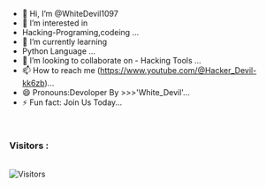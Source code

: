 - 👋 Hi, I’m @WhiteDevil1097
- 👀 I’m interested in
- Hacking-Programing,codeing ...
- 🌱 I’m currently learning
- Python Language ...
- 💞️ I’m looking to collaborate on  - Hacking Tools ...
- 📫 How to reach me (https://www.youtube.com/@Hacker_Devil-kk6zb)...
- 😄 Pronouns:Devoloper By      >>>'White_Devil'...
- ⚡ Fun fact: Join Us Today...

<!---
WhiteDevil1097/WhiteDevil1097 is a ✨ special ✨ repository because its `README.md` (this file) appears on your GitHub profile.
You can click the Preview link to take a look at your changes.
--->
<br>

<h3>Visitors :</h3>
<br>
<img src="https://profile-counter.glitch.me/whitedevil1097/count.svg" alt="Visitors">
